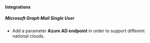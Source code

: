 
#### Integrations
##### Microsoft Graph Mail Single User
- Add a parameter **Azure AD endpoint** in order to support different national clouds.

